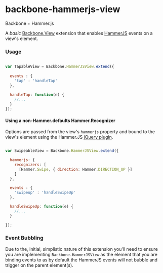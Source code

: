 # backbone-hammerjs-view
Backbone + Hammer.js

A *basic* [Backbone.View](http://backbonejs.org/#View) extension that enables [HammerJS](http://hammerjs.github.io/) events on a view's element.

### Usage

```javascript

var TapableView = Backbone.HammerJSView.extend({
  
  events : {
    'tap' : 'handleTap'
  },
  
  handleTap: function(e) {
    //...
  }
});

```


#### Using a non-Hammer.defaults Hammer.Recognizer

Options are passed from the view's `hammerjs` property and bound to the view's element using the Hammer.JS [jQuery plugin](https://github.com/hammerjs/jquery.hammer.js).

```javascript

var SwipeableView = Backbone.HammerJSView.extend({

  hammerjs: {
    recognizers: [
      [Hammer.Swipe, { direction: Hammer.DIRECTION_UP }]
    ]
  },

  events : {
    'swipeup' : 'handleSwipeUp'
  },

  handleSwipeUp: function(e) {
    //...
  }

});

```



### Event Bubbling

Due to the, initial, simplistic nature of this extension you'll need to ensure you are implementing `Backbone.HammerJSView` as the element that you are binding events to as by default the HammerJS events will not bubble and trigger on the parent element(s).
